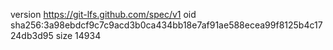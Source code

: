 version https://git-lfs.github.com/spec/v1
oid sha256:3a98ebdcf9c7c9acd3b0ca434bb18e7af91ae588ecea99f8125b4c1724db3d95
size 14934
